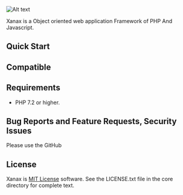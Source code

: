 
![Alt text](https://github.com/kdps/Xanax/blob/master/Logo/logo.png)

Xanax is a Object oriented web application Framework of PHP And Javascript.

Quick Start
------------

Compatible
------------

Requirements
------------
- PHP 7.2 or higher.

Bug Reports and Feature Requests, Security Issues
-------------------------------------------------
Please use the GitHub

License
-------
Xanax is [MIT License](https://en.wikipedia.org/wiki/MIT_License) software. See the LICENSE.txt file in the core directory for complete text.
